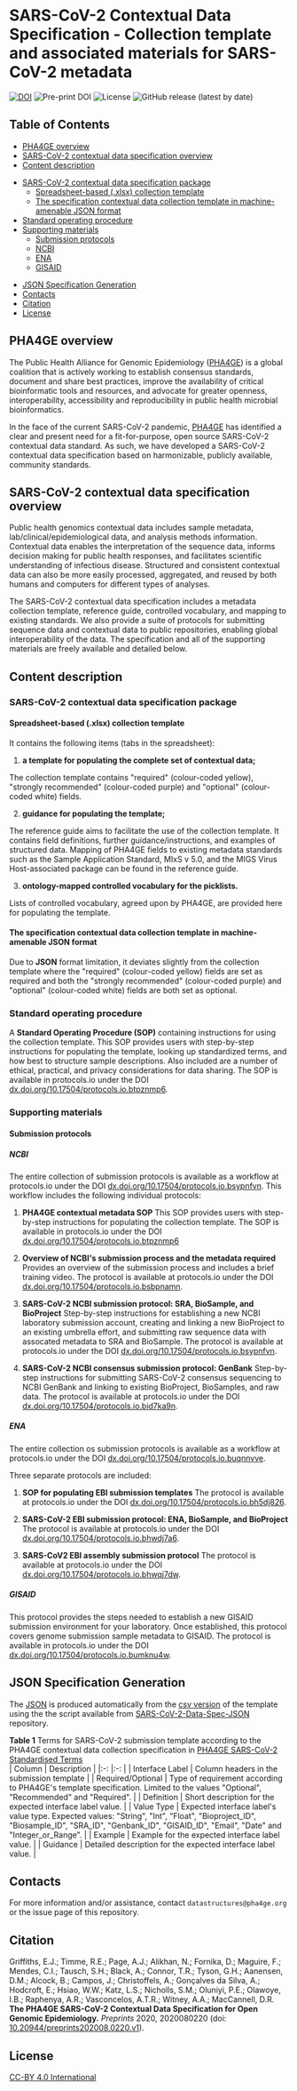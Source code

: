 # SARS-CoV-2 Contextual Data Specification - Collection template and associated materials for SARS-CoV-2 metadata

[![DOI](https://zenodo.org/badge/DOI/10.5281/zenodo.4743829.svg)](https://doi.org/10.5281/zenodo.4743829)
![Pre-print DOI](https://img.shields.io/badge/preprints-10.20944%2Fpreprints202008.0220.v1-yellow)
![License](https://img.shields.io/badge/license-CC--BY%204.0%20International-lightgrey)
![GitHub release (latest by date)](https://img.shields.io/github/v/release/pha4ge/SARS-CoV-2-Contextual-Data-Specification)

## Table of Contents

* [PHA4GE overview](#pha4ge-overview)
* [SARS-CoV-2 contextual data specification overview](#sars-cov-2-contextual-data-specification-overview)
* [Content description](#content-description)
+ [SARS-CoV-2 contextual data specification package](#sars-cov-2-contextual-data-specification-package)
    - [Spreadsheet-based (.xlsx) collection template](#spreadsheet-based--xlsx--collection-template)
    - [The specification contextual data collection template in machine-amenable JSON format](#the-specification-contextual-data-collection-template-in-machine-amenable-json-format)
+ [Standard operating procedure](#standard-operating-procedure)
+ [Supporting materials](#supporting-materials)
    - [Submission protocols](#submission-protocols)
    * [NCBI](#ncbi)
    * [ENA](#ena)
    * [GISAID](#gisaid)
* [JSON Specification Generation](#json-specification-generation)
* [Contacts](#contacts)
* [Citation](#citation)
* [License](#license)

## PHA4GE overview

The Public Health Alliance for Genomic Epidemiology ([PHA4GE](https://pha4ge.org)) is a global coalition that is actively working to establish consensus standards, document and share best practices, improve the availability of critical bioinformatic tools and resources, and advocate for greater openness, interoperability, accessibility and reproducibility in public health microbial bioinformatics.

In the face of the current SARS-CoV-2 pandemic, [PHA4GE](https://pha4ge.org) has identified a clear and present need for a fit-for-purpose, open source SARS-CoV-2 contextual data standard. As such, we have developed a SARS-CoV-2 contextual data specification based on harmonizable, publicly available, community standards.

## SARS-CoV-2 contextual data specification overview

Public health genomics contextual data includes sample metadata, lab/clinical/epidemiological data, and analysis methods information. Contextual data enables the interpretation of the sequence data, informs decision making for public health responses, and facilitates scientific understanding of infectious disease. Structured and consistent contextual data can also be more easily processed, aggregated, and reused by both humans and computers for different types of analyses.

The SARS-CoV-2 contextual data specification includes a metadata collection template, reference guide, controlled vocabulary, and mapping to existing standards. We also provide a suite of protocols for submitting sequence data and contextual data to public repositories, enabling global interoperability of the data. The specification and all of the supporting materials are freely available and detailed below.

## Content description

### SARS-CoV-2 contextual data specification package

#### Spreadsheet-based (.xlsx) collection template

It contains the following items (tabs in the spreadsheet):

1. **a template for populating the complete set of contextual data;**

The collection template contains "required" (colour-coded yellow), "strongly recommended" (colour-coded purple) and "optional" (colour-coded white) fields. 

2. **guidance for populating the template;**

The reference guide aims to facilitate the use of the collection template. It contains field definitions, further guidance/instructions, and examples of structured data. Mapping of PHA4GE fields to existing metadata standards such as the Sample Application Standard, MIxS v 5.0, and the MIGS Virus Host-associated package can be found in the reference guide.

3. **ontology-mapped controlled vocabulary for the picklists.**

Lists of controlled vocabulary, agreed upon by PHA4GE, are provided here for populating the template.

#### The specification contextual data collection template in machine-amenable JSON format

Due to **JSON** format limitation, it deviates slightly from the collection template where the "required" (colour-coded yellow) fields are set as required and both the "strongly recommended" (colour-coded purple) and "optional" (colour-coded white) fields are both set as optional.


### Standard operating procedure

A **Standard Operating Procedure (SOP)** containing instructions for using the collection template.
This SOP provides users with step-by-step instructions for populating the template, looking up standardized terms, and how best to structure sample descriptions. Also included are a number of ethical, practical, and privacy considerations for data sharing. The SOP is available in protocols.io under the DOI [dx.doi.org/10.17504/protocols.io.btpznmp6](https://dx.doi.org/10.17504/protocols.io.btpznmp6).


### Supporting materials

#### Submission protocols

##### NCBI

The entire collection of submission protocols is available as a workflow at protocols.io under the DOI [dx.doi.org/10.17504/protocols.io.bsypnfvn](http://dx.doi.org/10.17504/protocols.io.bsypnfvn). This workflow includes the following individual protocols:

1. **PHA4GE contextual metadata SOP**
This SOP provides users with step-by-step instructions for populating the collection template. The SOP is available in protocols.io under the DOI [dx.doi.org/10.17504/protocols.io.btpznmp6](https://dx.doi.org/10.17504/protocols.io.btpznmp6)

2. **Overview of NCBI's submission process and the metadata required**
Provides an overview of the submission process and includes a brief training video. The protocol is available at protocols.io under the DOI [dx.doi.org/10.17504/protocols.io.bsbpnamn](https://dx.doi.org/10.17504/protocols.io.bsbpnamn).

3. **SARS-CoV-2 NCBI submission protocol: SRA, BioSample, and BioProject**
Step-by-step instructions for establishing a new NCBI laboratory submission account, creating and linking a new BioProject to an existing umbrella effort, and submitting raw sequence data with assocated metadata to SRA and BioSample. The protocol is available at protocols.io under the DOI [dx.doi.org/10.17504/protocols.io.bsypnfvn](https://dx.doi.org/10.17504/protocols.io.bsypnfvn).

4. **SARS-CoV-2 NCBI consensus submission protocol: GenBank**
Step-by-step instructions for submitting SARS-CoV-2 consensus sequencing to NCBI GenBank and linking to existing BioProject, BioSamples, and raw data. The protocol is available at protocols.io under the DOI [dx.doi.org/10.17504/protocols.io.bid7ka9n](https://dx.doi.org/10.17504/protocols.io.bid7ka9n).

##### ENA

The entire collection os submission protocols is available as a workflow at protocols.io under the DOI [dx.doi.org/10.17504/protocols.io.buqnnvve](https://dx.doi.org/10.17504/protocols.io.buqnnvve).

Three separate protocols are included:

1. **SOP for populating EBI submission templates**
The protocol is available at protocols.io under the DOI [dx.doi.org/10.17504/protocols.io.bh5dj826](https://dx.doi.org/10.17504/protocols.io.bh5dj826).

2. **SARS-CoV-2 EBI submission protocol: ENA, BioSample, and BioProject**
The protocol is available at protocols.io under the DOI [dx.doi.org/10.17504/protocols.io.bhwdj7a6](https://dx.doi.org/10.17504/protocols.io.bhwdj7a6).

3. **SARS-CoV2 EBI assembly submission protocol**
The protocol is available at protocols.io under the DOI [dx.doi.org/10.17504/protocols.io.bhwqj7dw](https://dx.doi.org/10.17504/protocols.io.bhwqj7dw).

##### GISAID

This protocol provides the steps needed to establish a new GISAID submission environment for your laboratory. Once established, this protocol covers genome submission sample metadata to GISAID. The protocol is available in protocols.io under the DOI [dx.doi.org/10.17504/protocols.io.bumknu4w](https://dx.doi.org/10.17504/protocols.io.bumknu4w).

## JSON Specification Generation
The [JSON](PHA4GE_SARS-CoV-2_Contextual_Data_Schema.json) is produced automatically from the [csv version](PHA4GE%20SARS-CoV-2%20Standardised%20Terms.csv) of the template using the the script available from [SARS-CoV-2-Data-Spec-JSON](https://github.com/pha4ge/SARS-CoV-2-Data-Spec-JSON) repository.

**Table 1** Terms for SARS-CoV-2 submission template according to the PHA4GE contextual data collection specification in 
[PHA4GE SARS-CoV-2 Standardised Terms](PHA4GE%20SARS-CoV-2%20Standardised%20Terms.csv)  
| Column 	| Description 	|
|:-:	|:-:	|
| Interface Label 	| Column headers in the submission template 	|
| Required/Optional 	| Type of requirement according to PHA4GE's template specification. Limited to the values "Optional", "Recommended" and "Required".  	|
| Definition 	| Short description for the expected interface label value. 	|
| Value Type 	| Expected interface label's value type. Expected values: "String", "Int", "Float", "Bioproject_ID", "Biosample_ID", "SRA_ID", "Genbank_ID", "GISAID_ID", "Email", "Date" and "Integer_or_Range". 	|
| Example 	| Example for the expected interface label value. 	|
| Guidance 	| Detailed description for the expected interface label value. 	|

## Contacts 

For more information and/or assistance, contact `datastructures@pha4ge.org` or the issue page of this repository.

## Citation

Griffiths, E.J.; Timme, R.E.; Page, A.J.; Alikhan, N.; Fornika, D.; Maguire, F.; Mendes, C.I.; Tausch, S.H.; Black, A.; Connor, T.R.; Tyson, G.H.; Aanensen, D.M.; Alcock, B.; Campos, J.; Christoffels, A.; Gonçalves da Silva, A.; Hodcroft, E.; Hsiao, W.W.; Katz, L.S.; Nicholls, S.M.; Oluniyi, P.E.; Olawoye, I.B.; Raphenya, A.R.; Vasconcelos, A.T.R.; Witney, A.A.; MacCannell, D.R. **The PHA4GE SARS-CoV-2 Contextual Data Specification for Open Genomic Epidemiology.** _Preprints_ 2020, 2020080220 (doi: [10.20944/preprints202008.0220.v1](https://www.preprints.org/manuscript/202008.0220/v1)).

## License 

[CC-BY 4.0 International](LISENCE.md)
